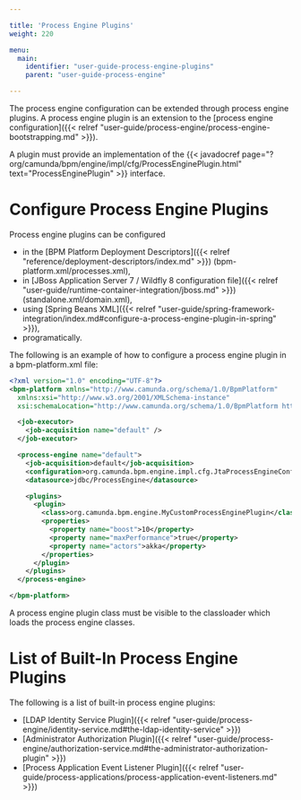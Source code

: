 ```yaml
---

title: 'Process Engine Plugins'
weight: 220

menu:
  main:
    identifier: "user-guide-process-engine-plugins"
    parent: "user-guide-process-engine"

---
```



The process engine configuration can be extended through process engine plugins. A process engine plugin is an extension to the [process engine configuration]({{< relref "user-guide/process-engine/process-engine-bootstrapping.md" >}}).

A plugin must provide an implementation of the {{< javadocref page="?org/camunda/bpm/engine/impl/cfg/ProcessEnginePlugin.html" text="ProcessEnginePlugin" >}} interface.


# Configure Process Engine Plugins

Process engine plugins can be configured

* in the [BPM Platform Deployment Descriptors]({{< relref "reference/deployment-descriptors/index.md" >}}) (bpm-platform.xml/processes.xml),
* in [JBoss Application Server 7 / Wildfly 8 configuration file]({{< relref "user-guide/runtime-container-integration/jboss.md" >}}) (standalone.xml/domain.xml),
* using [Spring Beans XML]({{< relref "user-guide/spring-framework-integration/index.md#configure-a-process-engine-plugin-in-spring" >}}),
* programatically.

The following is an example of how to configure a process engine plugin in a bpm-platform.xml file:

```xml
<?xml version="1.0" encoding="UTF-8"?>
<bpm-platform xmlns="http://www.camunda.org/schema/1.0/BpmPlatform"
  xmlns:xsi="http://www.w3.org/2001/XMLSchema-instance"
  xsi:schemaLocation="http://www.camunda.org/schema/1.0/BpmPlatform http://www.camunda.org/schema/1.0/BpmPlatform ">

  <job-executor>
    <job-acquisition name="default" />
  </job-executor>

  <process-engine name="default">
    <job-acquisition>default</job-acquisition>
    <configuration>org.camunda.bpm.engine.impl.cfg.JtaProcessEngineConfiguration</configuration>
    <datasource>jdbc/ProcessEngine</datasource>

    <plugins>
      <plugin>
        <class>org.camunda.bpm.engine.MyCustomProcessEnginePlugin</class>
        <properties>
          <property name="boost">10</property>
          <property name="maxPerformance">true</property>
          <property name="actors">akka</property>
        </properties>
      </plugin>
    </plugins>
  </process-engine>

</bpm-platform>
```

A process engine plugin class must be visible to the classloader which loads the process engine classes.


# List of Built-In Process Engine Plugins

The following is a list of built-in process engine plugins:

* [LDAP Identity Service Plugin]({{< relref "user-guide/process-engine/identity-service.md#the-ldap-identity-service" >}})
* [Administrator Authorization Plugin]({{< relref "user-guide/process-engine/authorization-service.md#the-administrator-authorization-plugin" >}})
* [Process Application Event Listener Plugin]({{< relref "user-guide/process-applications/process-application-event-listeners.md" >}})
